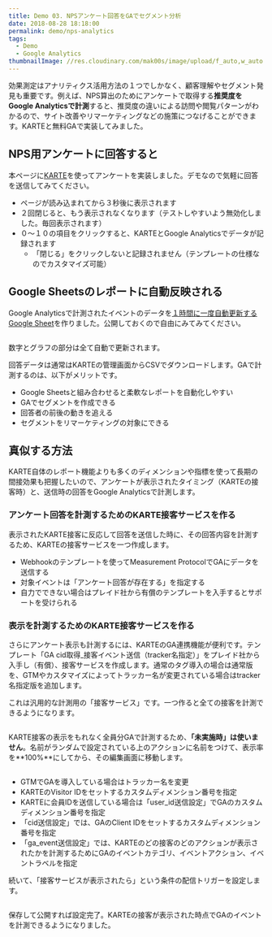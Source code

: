 ```yaml
---
title: Demo 03. NPSアンケート回答をGAでセグメント分析
date: 2018-08-28 18:18:00
permalink: demo/nps-analytics
tags:
  - Demo
  - Google Analytics
thumbnailImage: //res.cloudinary.com/mak00s/image/upload/f_auto,w_auto:200:800/v1535034668/demo-nps-analytics.png
---
```


効果測定はアナリティクス活用方法の１つでしかなく、顧客理解やセグメント発見も重要です。例えば、NPS算出のためにアンケートで取得する**推奨度をGoogle Analyticsで計測**すると、推奨度の違いによる訪問や閲覧パターンがわかるので、サイト改善やリマーケティングなどの施策につなげることができます。KARTEと無料GAで実装してみました。
<!-- more -->

## NPS用アンケートに回答すると
本ページに[KARTE](https://karte.io/)を使ってアンケートを実装しました。デモなので気軽に回答を送信してみてください。
- ページが読み込まれてから３秒後に表示されます
- ２回閉じると、もう表示されなくなります（テストしやすいよう無効化しました。毎回表示されます）
- ０〜１０の項目をクリックすると、KARTEとGoogle Analyticsでデータが記録されます
  - 「閉じる」をクリックしないと記録されません（テンプレートの仕様なのでカスタマイズ可能）

## Google Sheetsのレポートに自動反映される

Google Analyticsで計測されたイベントのデータを[１時間に一度自動更新するGoogle Sheet](https://docs.google.com/spreadsheets/d/14KiWRaWSqkPfXfxzTf5huk1u_MIJ1ITr_TJsgCjXaek/edit?usp=sharing)を作りました。公開しておくので自由にみてみてください。

<img src="//res.cloudinary.com/mak00s/image/upload/f_auto,w_auto:200:800/v1535035603/demo-nps-analytics-report.png" alt="" sizes="100vw" />

数字とグラフの部分は全て自動で更新されます。

回答データは通常はKARTEの管理画面からCSVでダウンロードします。GAで計測するのは、以下がメリットです。
- Google Sheetsと組み合わせると柔軟なレポートを自動化しやすい
- GAでセグメントを作成できる
 - 回答者の前後の動きを追える
 - セグメントをリマーケティングの対象にできる

## 真似する方法

KARTE自体のレポート機能よりも多くのディメンションや指標を使って長期の間接効果も把握したいので、アンケートが表示されたタイミング（KARTEの接客時）と、送信時の回答をGoogle Analyticsで計測します。

### アンケート回答を計測するためのKARTE接客サービスを作る

表示されたKARTE接客に反応して回答を送信した時に、その回答内容を計測するため、KARTEの接客サービスを一つ作成します。

- Webhookのテンプレートを使ってMeasurement ProtocolでGAにデータを送信する
- 対象イベントは「アンケート回答が存在する」を指定する
- 自力でできない場合はプレイド社から有償のテンプレートを入手するとサポートを受けられる

### 表示を計測するためのKARTE接客サービスを作る

さらにアンケート表示も計測するには、KARTEのGA連携機能が便利です。テンプレート「GA cid取得_接客イベント送信（tracker名指定）」をプレイド社から入手し（有償）、接客サービスを作成します。通常のタグ導入の場合は通常版を、GTMやカスタマイズによってトラッカー名が変更されている場合はtracker名指定版を追加します。

これは汎用的な計測用の「接客サービス」です。一つ作ると全ての接客を計測できるようになります。

<img src="//res.cloudinary.com/mak00s/image/upload/f_auto,w_auto:200:800/v1535443567/demo-nps-karte-1b.png" alt="" sizes="100vw" />

KARTE接客の表示をもれなく全員分GAで計測するため、**「未実施時」は使いません**。名前がランダムで設定されている上のアクションに名前をつけて、表示率を**100%**にしてから、その編集画面に移動します。

<img src="//res.cloudinary.com/mak00s/image/upload/f_auto,w_auto:200:800/v1534838740/demo-nps-karte-3.png" alt="" sizes="100vw" />

- GTMでGAを導入している場合はトラッカー名を変更
- KARTEのVisitor IDをセットするカスタムディメンション番号を指定
- KARTEに会員IDを送信している場合は「user_id送信設定」でGAのカスタムディメンション番号を指定
- 「cid送信設定」では、GAのClient IDをセットするカスタムディメンション番号を指定
- 「ga_event送信設定」では、KARTEのどの接客のどのアクションが表示されたかを計測するためにGAのイベントカテゴリ、イベントアクション、イベントラベルを指定

続いて、「接客サービスが表示されたら」という条件の配信トリガーを設定します。

<img src="//res.cloudinary.com/mak00s/image/upload/f_auto,w_auto:200:800/v1534838083/demo-nps-karte-2.png" alt="" sizes="100vw" />

保存して公開すれば設定完了。KARTEの接客が表示された時点でGAのイベントを計測できるようになりました。
